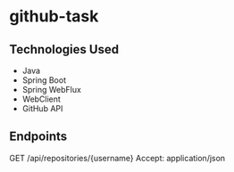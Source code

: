 # github-task
## Technologies Used
- Java
- Spring Boot
- Spring WebFlux
- WebClient
- GitHub API

## Endpoints

GET /api/repositories/{username}
Accept: application/json
